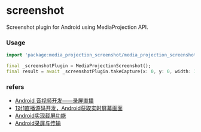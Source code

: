 # screenshot

Screenshot plugin for Android using MediaProjection API.

### Usage

```dart
import 'package:media_projection_screenshot/media_projection_screenshot.dart';

final _screenshotPlugin = MediaProjectionScreenshot();
final result = await _screenshotPlugin.takeCapture(x: 0, y: 0, width: 1080, height: 100);
```

### refers

- [Android 音视频开发——录屏直播](https://blog.51cto.com/u_15375308/3997338)
- [1对1直播源码开发，Android获取实时屏幕画面](https://cloud.tencent.com/developer/article/1837042)
- [Android实现截屏功能](https://www.jb51.net/article/217134.htm)
- [Android录屏与传输](https://xhrong.github.io/2019/10/05/Android%E5%BD%95%E5%B1%8F%E4%B8%8E%E4%BC%A0%E8%BE%93/)